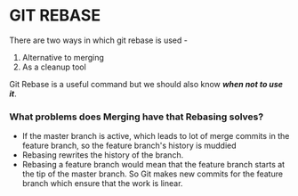 # GIT REBASE

There are two ways in which git rebase is used -

1. Alternative to merging
2. As a cleanup tool

Git Rebase is a useful command but we should also know **_when not to use it_**.

### What problems does Merging have that Rebasing solves?

- If the master branch is active, which leads to lot of merge commits in the feature branch, so the feature branch's history is muddied
- Rebasing rewrites the history of the branch.
- Rebasing a feature branch would mean that the feature branch starts at the tip of the master branch. So Git makes new commits for the feature branch which ensure that the work is linear.
